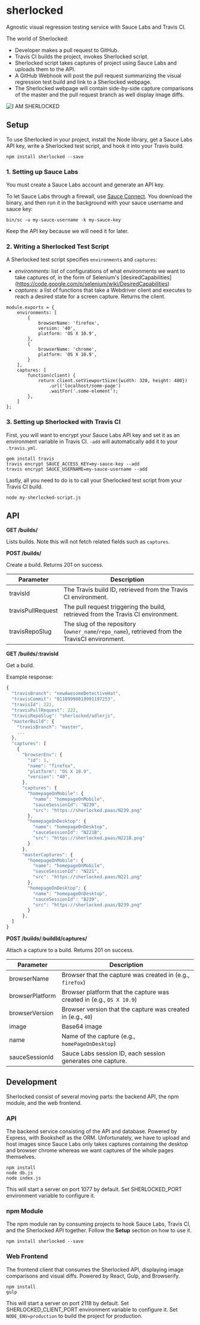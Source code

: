 sherlocked
==========

Agnostic visual regression testing service with Sauce Labs and Travis CI.

The world of Sherlocked:

- Developer makes a pull request to GitHub.
- Travis CI builds the project, invokes Sherlocked script.
- Sherlocked script takes captures of project using Sauce Labs and uploads
  them to the API.
- A GitHub Webhook will post the pull request summarizing the visual regression
  test build and link to a Sherlocked webpage.
- The Sherlocked webpage will contain side-by-side capture comparisons of the
  master and the pull request branch as well display image diffs.

![I AM SHERLOCKED](http://imgur.com/b5jQjd7.png)

## Setup

To use Sherlocked in your project, install the Node library, get a Sauce Labs
API key, write a Sherlocked test script, and hook it into your Travis build.

```
npm install sherlocked --save
```

### 1. Setting up Sauce Labs

You must create a Sauce Labs account and generate an API key.

To let Sauce Labs through a firewall, use [Sauce
Connect](https://docs.saucelabs.com/reference/sauce-connect/). You download
the binary, and then run it in the background with your sauce username and
sauce key:

```
bin/sc -u my-sauce-username -k my-sauce-key
```

Keep the API key because we will need it for later.

### 2. Writing a Sherlocked Test Script

A Sherlocked test script specifies ```environments``` and ```captures```:

- *environments*: list of configurations of what environments we want to take
  captures of, in the form of Selenium's [desiredCapabilities]
  (https://code.google.com/p/selenium/wiki/DesiredCapabilities)
- *captures*: a list of functions that take a Webdriver client and executes
  to reach a desired state for a screen capture. Returns the client.

```
module.exports = {
    environments: [
        {
            browserName: 'firefox',
            version: '40',
            platform: 'OS X 10.9',
        },
        {
            browserName: 'chrome',
            platform: 'OS X 10.9',
        }
    ],
    captures: [
        function(client) {
            return client.setViewportSize({width: 320, height: 480})
                .url('localhost/some-page')
                .waitFor('.some-element');
        },
    ]
};
```

### 3. Setting up Sherlocked with Travis CI

First, you will want to encrypt your Sauce Labs API key and set it as an
environment variable in Travis CI. ```-add``` will automatically add it to
your ```.travis.yml```.

```
gem install travis
travis encrypt SAUCE_ACCESS_KEY=my-sauce-key --add
travis encrypt SAUCE_USERNAME=my-sauce-username --add
```

Lastly, all you need to do is to call your Sherlocked test script from your
Travis CI build.

```
node my-sherlocked-script.js
```

## API

**GET /builds/**

Lists builds. Note this will not fetch related fields such as ```captures```.


**POST /builds/**

Create a build. Returns 201 on success.

Parameter | Description
--------- | -----------
travisId | The Travis build ID, retrieved from the Travis CI environment.
travisPullRequest | The pull request triggering the build, retrieved from the Travis CI environment.
travisRepoSlug | The slug of the repository (```owner_name```/```repo_name```), retrieved from the TravisCI environment.


**GET /builds/:travisId**

Get a build.

Example response:

```javascript
{
  "travisBranch": "newAwesomeDetectiveHat",
  "travisCommit": "01189998819991197253",
  "travisId": 221,
  "travisPullRequest": 222,
  "travisRepoSlug": "sherlocked/adlerjs",
  "masterBuild": {
    "travisBranch": "master",
    ...
  },
  "captures": [
    {
      "browserEnv": {
        "id": 1,
        "name": "firefox",
        "platform": "OS X 10.9",
        "version": "40",
      },
      "captures": {
        "homepageOnMobile": {
          "name": "homepageOnMobile",
          "sauceSessionId": "N239",
          "src": "https://sherlocked.paas/N239.png"
        },
        "homepageOnDesktop": {
          "name": "homepageOnDesktop",
          "sauceSessionId": "N221B",
          "src": "https://sherlocked.paas/N221B.png"
        }
      },
      "masterCaptures": {
        "homepageOnMobile": {
          "name": "homepageOnMobile",
          "sauceSessionId": "N221",
          "src": "https://sherlocked.paas/N221.png"
        },
        "homepageOnDesktop": {
          "name": "homepageOnDesktop",
          "sauceSessionId": "B239",
          "src": "https://sherlocked.paas/B239.png"
        }
      },
  ]
}
```

**POST /builds/:buildId/captures/**

Attach a capture to a build. Returns 201 on success.

Parameter | Description
--------- | -----------
browserName | Browser that the capture was created in (e.g., ```firefox```)
browserPlatform | Browser platform that the capture was created in (e.g., ```OS X 10.9```)
browserVersion | Browser version that the capture was created in (e.g., ```40```)
image | Base64 image
name | Name of the capture (e.g., ```homePageOnDesktop```)
sauceSessionId | Sauce Labs session ID, each session generates one capture.

## Development

Sherlocked consist of several moving parts: the backend API, the npm module,
and the web frontend.

### API

The backend service consisting of the API and database. Powered by Express,
with Bookshelf as the ORM. Unfortunately, we have to upload and host images
since Sauce Labs only takes captures containing the desktop and browser
chrome whereas we want captures of the whole pages themselves.

```
npm install
node db.js
node index.js
```

This will start a server on port 1077 by default. Set SHERLOCKED_PORT
environment variable to configure it.

### npm Module

The npm module ran by consuming projects to hook Sauce Labs, Travis CI, and the
Sherlocked API together. Follow the **Setup** section on how to use it.

```
npm install sherlocked --save
```

### Web Frontend

The frontend client that consumes the Sherlocked API, displaying image
comparisons and visual diffs. Powered by React, Gulp, and Browserify.

```
npm install
gulp
```

This will start a server on port 2118 by default. Set SHERLOCKED_CLIENT_PORT
environment variable to configure it. Set ```NODE_ENV=production``` to build
the project for production.

